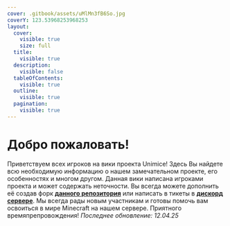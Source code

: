 ```yaml
---
cover: .gitbook/assets/uMlMn3fB6So.jpg
coverY: 123.53968253968253
layout:
  cover:
    visible: true
    size: full
  title:
    visible: true
  description:
    visible: false
  tableOfContents:
    visible: true
  outline:
    visible: true
  pagination:
    visible: true
---
```


# Добро пожаловать!

Приветствуем всех игроков на вики проекта Unimice! Здесь Вы найдете всю необходимую информацию о нашем замечательном проекте, его особенностях и многом другом. Данная вики написана игроками проекта и может содержать неточности. Вы всегда можете дополнить её создав форк [**данного репозитория**](https://github.com/multivarka1/UniMiceWiki) или написать в тикеты в [**дискорд сервере**](https://discord.gg/unimice). Мы всегда рады новым участникам и готовы помочь вам освоиться в мире Minecraft на нашем сервере. Приятного времяпрепровождения! _Последнее обновление: 12.04.25_

